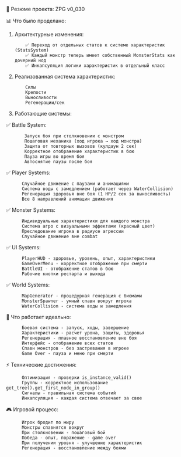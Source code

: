 🎯 Резюме проекта: ZPG v0_030

📊 Что было проделано:

1. Архитектурные изменения:
   
           ✅ Переход от отдельных статов к системе характеристик (StatsSystem)
           ✅ Каждый монстр теперь имеет собственный MonsterStats как дочерний нод
           ✅ Инкапсуляция логики характеристик в отдельный класс

3. Реализованная система характеристик:
       
           Силы
           Крепости
           Выносливости
           Регенерации/сек

3. Работающие системы:
   
✅ Battle System:

           Запуск боя при столкновении с монстром
           Пошаговая механика (ход игрока → ход монстра)
           Защита от повторных вызовов (кулдаун 2 сек)
           Корректное отображение характеристик в бою
           Пауза игры во время боя
           Автоснятие паузы после боя

✅ Player Systems:

          Случайное движение с паузами и анимациями
          Система воды с замедлением (работает через WaterCollision)
          Регенерация здоровья вне боя (1 HP/2 сек за выносливость)
          Все 8 направлений анимации движения

✅ Monster Systems:

          Индивидуальные характеристики для каждого монстра
          Система агро с визуальными эффектами (красный цвет)
          Преследование игрока в радиусе агрессии
          Случайное движение вне combat

✅ UI Systems:

          PlayerHUD - здоровье, уровень, опыт, характеристики
          GameOverMenu - корректное отображение при смерти
          BattleUI - отображение статов в бою
          Рабочие кнопки рестарта и выхода

✅ World Systems:

          MapGenerator - процедурная генерация с биомами
          MonsterSpawner - умный спавн вокруг игрока
          WaterCollision - система воды и замедления



🚀 Что работает идеально:

          Боевая система - запуск, ходы, завершение
          Характеристики - расчет урона, защиты, здоровья
          Регенерация - плавное восстановление вне боя
          Интерфейс - отображение всех статов
          Спавн монстров - без застревания в игроке
          Game Over - пауза и меню при смерти

⚡ Технические достижения:

          Оптимизация - проверки is_instance_valid()
          Группы - корректное использование get_tree().get_first_node_in_group()
          Сигналы - правильная система событий
          Инкапсуляция - каждая система отвечает за свое

🎮 Игровой процесс:

          Игрок бродит по миру
          Монстры спавнятся вокруг
          При столкновении - пошаговый бой
          Победа - опыт, поражение - game over
          При получении уровня - улучшение характеристик
          Регенерация - восстановление между боями
